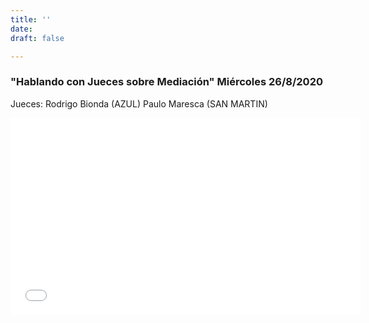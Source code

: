 ```yaml
---
title: ''
date: 
draft: false

---
```

### "Hablando con Jueces sobre Mediación" Miércoles 26/8/2020

Jueces:  Rodrigo Bionda (AZUL) Paulo Maresca (SAN MARTIN)

<iframe width="560" height="315" src="[https://www.youtube.com/embed/rEikCEVV4vA](https://www.youtube.com/embed/rEikCEVV4vA "https://www.youtube.com/embed/rEikCEVV4vA")" frameborder="0" allow="accelerometer; autoplay; encrypted-media; gyroscope; picture-in-picture" allowfullscreen></iframe>
